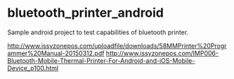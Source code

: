 # bluetooth_printer_android
Sample android project to test capabilities of bluetooth printer.

http://www.issyzonepos.com/uploadfile/downloads/58MMPrinter%20Programmer%20Manual-20150312.pdf
http://www.issyzonepos.com/IMP006-Bluetooth-Mobile-Thermal-Printer-For-Android-and-iOS-Mobile-Device_p100.html
